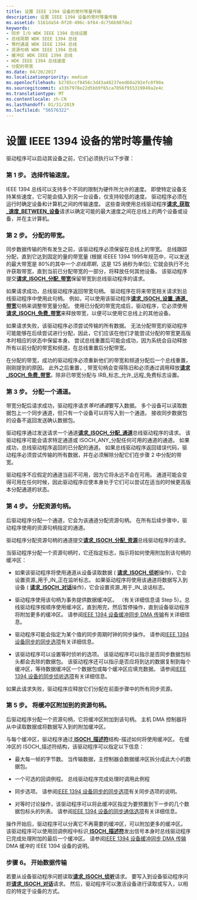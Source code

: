 ```yaml
---
title: 设置 IEEE 1394 设备的常时等量传输
description: 设置 IEEE 1394 设备的常时等量传输
ms.assetid: 5161da54-0f20-496c-bf64-dc756b987de2
keywords:
- 同步 I/O WDK IEEE 1394 总线设置
- 总线周期 WDK IEEE 1394 总线
- 等时通道 WDK IEEE 1394 总线
- 资源句柄 WDK IEEE 1394 总线
- 缓冲区 WDK IEEE 1394 总线
- WDK IEEE 1394 总线速度
- 分配的带宽
ms.date: 04/20/2017
ms.localizationpriority: medium
ms.openlocfilehash: b2785ccf8456c3d43a48237eed60a292efc0f90a
ms.sourcegitcommit: a33b7978e22d5bb9f65ca7056f955319049a2e4c
ms.translationtype: MT
ms.contentlocale: zh-CN
ms.lasthandoff: 01/31/2019
ms.locfileid: "56576322"
---
```

# <a name="setting-up-isochronous-transfer-for-ieee-1394-devices"></a>设置 IEEE 1394 设备的常时等量传输


驱动程序可以启动其设备之前，它们必须执行以下步骤：

### <a href="" id="step-1---choose-the-transfer-speed-"></a>第 1 步。 选择传输速度。

IEEE 1394 总线可以支持多个不同的限制为硬件所允许的速度。 即使特定设备支持某些速度，它可能会插入到另一台设备，仅支持较低的速度。 驱动程序必须在运行时确定设备和计算机之间的传输速度。 这些查询使用总线驱动程序[**请求\_获取\_速度\_BETWEEN\_设备**](https://msdn.microsoft.com/library/windows/hardware/ff537645)请求以确定可能的最大速度之间在总线上的两个设备或设备，并在主计算机。

### <a href="" id="step-2---allocate-bandwidth-"></a>第 2 步。 分配的带宽。

同步数据传输的所有发生之前，该驱动程序必须保留在总线上的带宽。 总线跟踪分配，直到它达到固定的量的带宽量 (根据 IEEEE 1394 1995年规范中，可以发送的最大带宽是 80%的其中一个*总线周期*，这是 125 纳秒为单位); 它就会执行不允许获取带宽，直到当前已分配带宽的一部分，将释放任何其他设备。 该驱动程序提交[**请求\_ISOCH\_分配\_带宽**](https://msdn.microsoft.com/library/windows/hardware/ff537647)保留带宽到总线驱动程序的请求。

如果请求成功，总线驱动程序返回带宽句柄。 驱动程序在将来带宽相关请求到总线驱动程序中使用此句柄。 例如，可以使用该驱动程序[**请求\_ISOCH\_设置\_通道\_带宽**](https://msdn.microsoft.com/library/windows/hardware/ff537658)句柄来调整带宽量分配。 使用已分配的带宽完成后，驱动程序，它必须使用[**请求\_ISOCH\_免费\_带宽**](https://msdn.microsoft.com/library/windows/hardware/ff537652)来释放带宽，以便可以使用它总线上的其他设备。

如果请求失败，该驱动程序必须尝试传输的所有数据。 无法分配带宽的驱动程序可能能够在后续尝试进行分配，因此，它们应该在他们才能尝试分配的带宽更高版本时相应的状态中保留本身。 尝试总线重置后可能会成功，因为系统会自动释放所有以前分配的带宽和频道，在总线重置后分配带宽。

在分配的带宽，成功的驱动程序必须重新他们的带宽和频道分配后一个总线重置，刚刚提到的原因。 此外之后重置，, 带宽句柄会变得陈旧和必须通过调用释放[**请求\_ISOCH\_免费\_带宽**](https://msdn.microsoft.com/library/windows/hardware/ff537652)，除非已带宽分配与 IRB\_标志\_允许\_远程\_免费标志设置。

### <a href="" id="step-3---allocate-a-channel-"></a>第 3 步。 分配一个通道。

带宽分配后请求成功，驱动程序请求*等时通道*要写入数据。 多个设备可以读取数据包上一个同步通道，但只有一个设备可以将写入到一个通道。 接收同步数据包的设备不返回发送确认数据包。

驱动程序通过发送请求一个通道[**请求\_ISOCH\_分配\_通道**](https://msdn.microsoft.com/library/windows/hardware/ff537648)总线驱动程序的请求。 该驱动程序可能会请求特定通道或 ISOCH\_ANY\_分配任何可用的通道的通道。 如果成功，总线驱动程序返回的已分配的通道。 如果总线驱动程序返回错误代码，驱动程序必须尝试传输的所有数据，并在必须解除分配它们在步骤 2 中分配的带宽。

驱动程序不应假定的通道当前不可用，因为它将永远不会在可用。 通道可能会变得可用在任何时候，因此驱动程序应使本身处于它们可以尝试在适当的时候更高版本分配通道的状态。

### <a href="" id="step-4---allocate-a-resource-handle-"></a>第 4 步。 分配资源句柄。

后驱动程序分配一个通道，它会为该通道分配资源句柄。 在所有后续步骤中，驱动程序使用的资源句柄指定的通道。

驱动程序分配资源句柄的通道提交[**请求\_ISOCH\_分配\_资源**](https://msdn.microsoft.com/library/windows/hardware/ff537649)总线驱动程序的请求。

当驱动程序分配一个资源句柄时，它还指定标志，指示将如何使用附加到该句柄的缓冲区：

-   如果该驱动程序将使用通道从设备读取数据 ( [**请求\_ISOCH\_侦听**](https://msdn.microsoft.com/library/windows/hardware/ff537655)操作)，它会设置资源\_用于\_IN\_正在监听标志。 如果驱动程序将使用该通道将数据写入到设备 ( [**请求\_ISOCH\_对话**](https://msdn.microsoft.com/library/windows/hardware/ff537660)操作)，它会设置资源\_用于\_IN\_谈话标志。

-   驱动程序使用该句柄为事务提供数据缓冲区。 （有关详细信息请 Step 5）。总线驱动程序按顺序使用缓冲区，直到用完，然后暂停操作，直到设备驱动程序将附加更多的缓冲区。 请参阅[IEEE 1394 设备缓冲同步 DMA 传输](https://msdn.microsoft.com/library/windows/hardware/ff537014)有关详细信息。

-   驱动程序可能会指定为某个值的同步周期时钟的同步操作。 请参阅[IEEE 1394 设备同步的同步选项](https://msdn.microsoft.com/library/windows/hardware/ff537379)有关详细信息。

-   该驱动程序可以设置等时侦听的选项。 该驱动程序可以指示是否同步数据包标头都会去除的数据包。 该驱动程序还可以指示是否应将到达的数据复制到每个缓冲区，等待数据缓冲区一个数据包或每个缓冲区应填充数据。 请参阅[IEEE 1394 设备的同步侦听选项](https://msdn.microsoft.com/library/windows/hardware/ff537377)有关详细信息。

如果此请求失败，驱动程序应释放它们分配在前面步骤中的所有同步资源。

### <a href="" id="step-5---attach-buffers-to-the-resource-handle-"></a>第 5 步。 将缓冲区附加到的资源句柄。

后驱动程序分配一个资源句柄，它将缓冲区附加到该句柄。 主机 DMA 控制器将从中读取数据或将数据写入到的附加缓冲区。

与每个缓冲区，驱动程序通过[ **ISOCH\_描述符**](https://msdn.microsoft.com/library/windows/hardware/ff537401)结构-描述如何将使用缓冲区。 在缓冲区的 ISOCH\_描述符结构，该驱动程序可以指定以下信息：

-   最大每一帧的字节数。 当传输数据，主控制器会数据缓冲区拆分成此大小的数据包。

-   一个可选的回调例程。 总线驱动程序完成处理时调用此例程

-   同步选项。 请参阅[IEEE 1394 设备同步的同步选项](https://msdn.microsoft.com/library/windows/hardware/ff537379)有关同步选项的说明。

-   对等时讨论操作，该驱动程序可以将此缓冲区指定为要预置到下一步的几个数据包标头的列表。 请参阅[IEEE 1394 设备的同步通信选项](https://msdn.microsoft.com/library/windows/hardware/ff537380)有关详细信息。

操作开始后，驱动程序可以分离它不再需要的缓冲区，可以附加更多的缓冲区。 该驱动程序可以使用回调例程中标识[ **ISOCH\_描述符**](https://msdn.microsoft.com/library/windows/hardware/ff537401)发出信号本身时总线驱动程序已完成处理附加的最后一个缓冲区。 请参阅[IEEE 1394 设备缓冲同步 DMA 传输](https://msdn.microsoft.com/library/windows/hardware/ff537014)DMA 缓冲的 IEEE 1394 设备的说明。

### <a href="" id="step-6---begin-the-data-transfer"></a>步骤 6。 开始数据传输

若要从设备驱动程序问题读取[**请求\_ISOCH\_侦听**](https://msdn.microsoft.com/library/windows/hardware/ff537655)请求。 要写入到设备驱动程序问题[**请求\_ISOCH\_对话**](https://msdn.microsoft.com/library/windows/hardware/ff537660)请求。 然后，驱动程序可以激活设备进行读取或写入，以相应的特定于设备的方式。

 

 




